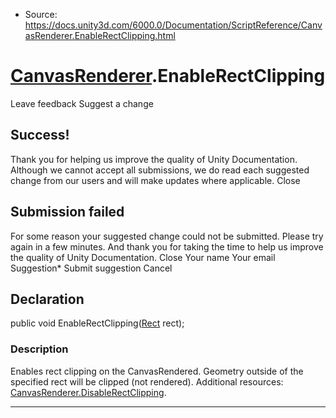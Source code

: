 * Source: https://docs.unity3d.com/6000.0/Documentation/ScriptReference/CanvasRenderer.EnableRectClipping.html

#  [CanvasRenderer](https://docs.unity3d.com/6000.0/Documentation/ScriptReference/CanvasRenderer.html).EnableRectClipping
Leave feedback
Suggest a change
## Success!
Thank you for helping us improve the quality of Unity Documentation. Although we cannot accept all submissions, we do read each suggested change from our users and will make updates where applicable.
Close
## Submission failed
For some reason your suggested change could not be submitted. Please <a>try again</a> in a few minutes. And thank you for taking the time to help us improve the quality of Unity Documentation.
Close
Your name Your email Suggestion* Submit suggestion
Cancel
## Declaration
public void EnableRectClipping([Rect](https://docs.unity3d.com/6000.0/Documentation/ScriptReference/Rect.html) rect); 
### Description
Enables rect clipping on the CanvasRendered. Geometry outside of the specified rect will be clipped (not rendered).
Additional resources: [CanvasRenderer.DisableRectClipping](https://docs.unity3d.com/6000.0/Documentation/ScriptReference/CanvasRenderer.DisableRectClipping.html).
* * *
